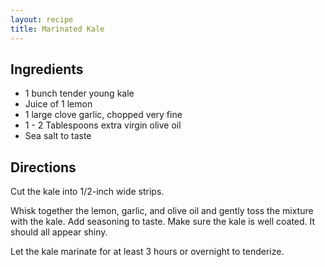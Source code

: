 ```yaml
---
layout: recipe
title: Marinated Kale
---
```


## Ingredients

* 1 bunch tender young kale
* Juice of 1 lemon
* 1 large clove garlic, chopped very fine
* 1 - 2 Tablespoons extra virgin olive oil
* Sea salt to taste

## Directions

Cut the kale into 1/2-inch wide strips.

Whisk together the lemon, garlic, and olive oil and gently toss the
mixture with the kale. Add seasoning to taste. Make sure the kale is
well coated. It should all appear shiny.

Let the kale marinate for at least 3 hours or overnight to tenderize.
